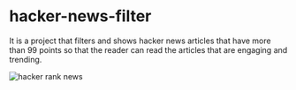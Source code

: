 # hacker-news-filter
It is a project that filters and shows hacker news articles that have more than 99 points so that the reader can read the articles that are engaging and trending.



![hacker rank news](https://github.com/ujjwal717/hacker-news-filter/assets/93403224/efd655eb-56fd-4775-b5db-32b16f8b0963)

